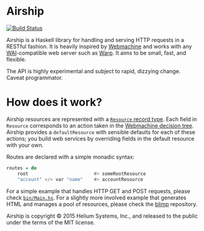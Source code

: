 # Airship

[![Build Status](https://travis-ci.org/helium/airship.svg?branch=master)](https://travis-ci.org/helium/airship)

Airship is a Haskell library for handling and serving HTTP requests in a RESTful fashion. It is heavily inspired by [Webmachine](https://github.com/basho/webmachine) and works with any [WAI](https://hackage.haskell.org/package/wai)-compatible web server such as [Warp](https://hackage.haskell.org/package/warp). It aims to be small, fast, and flexible.

The API is highly experimental and subject to rapid, dizzying change. Caveat programmator.

# How does it work?

Airship resources are represented with a [`Resource` record type](https://github.com/helium/airship/blob/master/src/Airship/Resource.hs#L34-L106). Each field in `Resource` corresponds to an action taken in the [Webmachine decision tree](https://raw.githubusercontent.com/wiki/basho/webmachine/images/http-headers-status-v3.png). Airship provides a `defaultResource` with sensible defaults for each of these actions; you build web services by overriding fields in the default resource with your own.

Routes are declared with a simple monadic syntax:

```haskell
routes = do
    root                        #> someRootResource
    "account" </> var "name"    #> accountResource
```

For a simple example that handles HTTP GET and POST requests, please check [`bin/Main.hs`](https://github.com/helium/airship/blob/master/bin/Main.hs). For a slightly more involved example that generates HTML and manages a pool of resources, please check the [blimp](https://github.com/patrickt/blimp) repository.

Airship is copyright &copy; 2015 Helium Systems, Inc., and released to the public under the terms of the MIT license.

